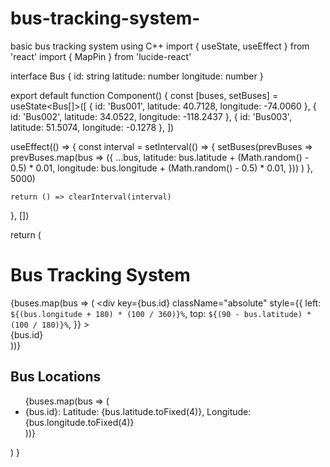 # bus-tracking-system-
basic bus tracking system using C++
import { useState, useEffect } from 'react'
import { MapPin } from 'lucide-react'

interface Bus {
  id: string
  latitude: number
  longitude: number
}

export default function Component() {
  const [buses, setBuses] = useState<Bus[]>([
    { id: 'Bus001', latitude: 40.7128, longitude: -74.0060 },
    { id: 'Bus002', latitude: 34.0522, longitude: -118.2437 },
    { id: 'Bus003', latitude: 51.5074, longitude: -0.1278 },
  ])

  useEffect(() => {
    const interval = setInterval(() => {
      setBuses(prevBuses =>
        prevBuses.map(bus => ({
          ...bus,
          latitude: bus.latitude + (Math.random() - 0.5) * 0.01,
          longitude: bus.longitude + (Math.random() - 0.5) * 0.01,
        }))
      )
    }, 5000)

    return () => clearInterval(interval)
  }, [])

  return (
    <div className="p-4 bg-gray-100 min-h-screen">
      <h1 className="text-2xl font-bold mb-4">Bus Tracking System</h1>
      <div className="bg-white p-4 rounded-lg shadow-md">
        <div className="relative w-full h-[400px] bg-blue-100 rounded-md overflow-hidden">
          {buses.map(bus => (
            <div
              key={bus.id}
              className="absolute"
              style={{
                left: `${(bus.longitude + 180) * (100 / 360)}%`,
                top: `${(90 - bus.latitude) * (100 / 180)}%`,
              }}
            >
              <MapPin className="text-red-500 h-6 w-6" />
              <div className="bg-white px-2 py-1 rounded-md shadow-sm text-xs">
                {bus.id}
              </div>
            </div>
          ))}
        </div>
        <div className="mt-4">
          <h2 className="text-lg font-semibold mb-2">Bus Locations</h2>
          <ul>
            {buses.map(bus => (
              <li key={bus.id} className="mb-2">
                <span className="font-medium">{bus.id}:</span> Latitude: {bus.latitude.toFixed(4)}, Longitude: {bus.longitude.toFixed(4)}
              </li>
            ))}
          </ul>
        </div>
      </div>
    </div>
  )
}
